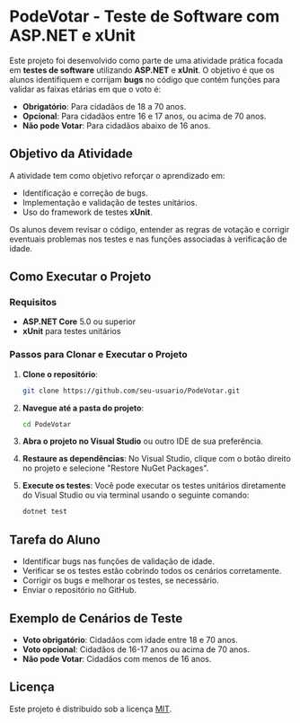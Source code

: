# PodeVotar - Teste de Software com ASP.NET e xUnit

Este projeto foi desenvolvido como parte de uma atividade prática focada em **testes de software** utilizando **ASP.NET** e **xUnit**. O objetivo é que os alunos identifiquem e corrijam **bugs** no código que contém funções para validar as faixas etárias em que o voto é:

- **Obrigatório**: Para cidadãos de 18 a 70 anos.
- **Opcional**: Para cidadãos entre 16 e 17 anos, ou acima de 70 anos.
- **Não pode Votar**: Para cidadãos abaixo de 16 anos.

## Objetivo da Atividade

A atividade tem como objetivo reforçar o aprendizado em:

- Identificação e correção de bugs.
- Implementação e validação de testes unitários.
- Uso do framework de testes **xUnit**.

Os alunos devem revisar o código, entender as regras de votação e corrigir eventuais problemas nos testes e nas funções associadas à verificação de idade.

## Como Executar o Projeto

### Requisitos

- **ASP.NET Core** 5.0 ou superior
- **xUnit** para testes unitários

### Passos para Clonar e Executar o Projeto

1. **Clone o repositório**:
   ```bash
   git clone https://github.com/seu-usuario/PodeVotar.git
   ```
2. **Navegue até a pasta do projeto**:
   ```bash
   cd PodeVotar
   ```
3. **Abra o projeto no Visual Studio** ou outro IDE de sua preferência.
4. **Restaure as dependências**:
   No Visual Studio, clique com o botão direito no projeto e selecione "Restore NuGet Packages".
   
5. **Execute os testes**:
   Você pode executar os testes unitários diretamente do Visual Studio ou via terminal usando o seguinte comando:
   ```bash
   dotnet test
   ```

## Tarefa do Aluno

- Identificar bugs nas funções de validação de idade.
- Verificar se os testes estão cobrindo todos os cenários corretamente.
- Corrigir os bugs e melhorar os testes, se necessário.
- Enviar o repositório no GitHub.

## Exemplo de Cenários de Teste

- **Voto obrigatório**: Cidadãos com idade entre 18 e 70 anos.
- **Voto opcional**: Cidadãos de 16-17 anos ou acima de 70 anos.
- **Não pode Votar**: Cidadãos com menos de 16 anos.

## Licença

Este projeto é distribuído sob a licença [MIT](LICENSE).
